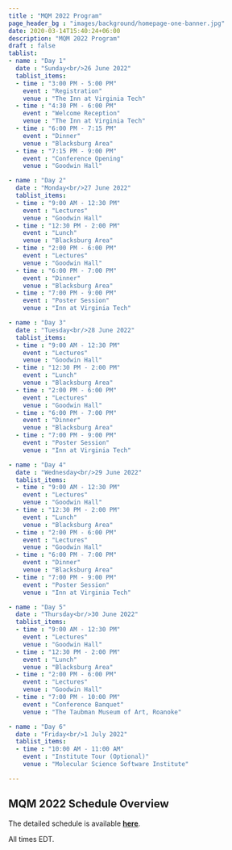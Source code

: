 ```yaml
---
title : "MQM 2022 Program"
page_header_bg : "images/background/homepage-one-banner.jpg"
date: 2020-03-14T15:40:24+06:00
description: "MQM 2022 Program"
draft : false
tablist:
- name : "Day 1"
  date : "Sunday<br/>26 June 2022"
  tablist_items:
  - time : "3:00 PM - 5:00 PM"
    event : "Registration"
    venue : "The Inn at Virginia Tech"
  - time : "4:30 PM - 6:00 PM"
    event : "Welcome Reception"
    venue : "The Inn at Virginia Tech"
  - time : "6:00 PM - 7:15 PM"
    event : "Dinner"
    venue : "Blacksburg Area"
  - time : "7:15 PM - 9:00 PM"
    event : "Conference Opening"
    venue : "Goodwin Hall"

- name : "Day 2"
  date : "Monday<br/>27 June 2022"
  tablist_items:
  - time : "9:00 AM - 12:30 PM"
    event : "Lectures"
    venue : "Goodwin Hall"
  - time : "12:30 PM - 2:00 PM"
    event : "Lunch"
    venue : "Blacksburg Area"
  - time : "2:00 PM - 6:00 PM"
    event : "Lectures"
    venue : "Goodwin Hall"
  - time : "6:00 PM - 7:00 PM"
    event : "Dinner"
    venue : "Blacksburg Area"
  - time : "7:00 PM - 9:00 PM"
    event : "Poster Session"
    venue : "Inn at Virginia Tech"

- name : "Day 3"
  date : "Tuesday<br/>28 June 2022"
  tablist_items:
  - time : "9:00 AM - 12:30 PM"
    event : "Lectures"
    venue : "Goodwin Hall"
  - time : "12:30 PM - 2:00 PM"
    event : "Lunch"
    venue : "Blacksburg Area"
  - time : "2:00 PM - 6:00 PM"
    event : "Lectures"
    venue : "Goodwin Hall"
  - time : "6:00 PM - 7:00 PM"
    event : "Dinner"
    venue : "Blacksburg Area"
  - time : "7:00 PM - 9:00 PM"
    event : "Poster Session"
    venue : "Inn at Virginia Tech"

- name : "Day 4"
  date : "Wednesday<br/>29 June 2022"
  tablist_items:
  - time : "9:00 AM - 12:30 PM"
    event : "Lectures"
    venue : "Goodwin Hall"
  - time : "12:30 PM - 2:00 PM"
    event : "Lunch"
    venue : "Blacksburg Area"
  - time : "2:00 PM - 6:00 PM"
    event : "Lectures"
    venue : "Goodwin Hall"
  - time : "6:00 PM - 7:00 PM"
    event : "Dinner"
    venue : "Blacksburg Area"
  - time : "7:00 PM - 9:00 PM"
    event : "Poster Session"
    venue : "Inn at Virginia Tech"

- name : "Day 5"
  date : "Thursday<br/>30 June 2022"
  tablist_items:
  - time : "9:00 AM - 12:30 PM"
    event : "Lectures"
    venue : "Goodwin Hall"
  - time : "12:30 PM - 2:00 PM"
    event : "Lunch"
    venue : "Blacksburg Area"
  - time : "2:00 PM - 6:00 PM"
    event : "Lectures"
    venue : "Goodwin Hall"
  - time : "7:00 PM - 10:00 PM"
    event : "Conference Banquet"
    venue : "The Taubman Museum of Art, Roanoke"

- name : "Day 6"
  date : "Friday<br/>1 July 2022"
  tablist_items:
  - time : "10:00 AM - 11:00 AM"
    event : "Institute Tour (Optional)"
    venue : "Molecular Science Software Institute"

---
```

## MQM 2022 Schedule Overview

The detailed schedule is available <a href="https://docs.google.com/spreadsheets/d/1cBcvVnMYOnr2CQdLkzlO37fl7wIZI-LOpA8OcOqOsoI/edit?usp=sharing"><b><u>here</u></b></a>.

All times EDT.
